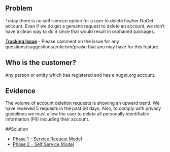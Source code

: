 ##  Problem
Today there is no self-service option for a user to delete his/her NuGet account. Even if we do get a genuine request to delete an account, we don’t have a clean way to do it since that would result in orphaned packages.

**[Tracking Issue](https://github.com/NuGet/NuGetGallery/issues/3204)** - 
Please comment on the issue for any questions/suggestions/criticism/praise that you may have for this feature.

## Who is the customer?
Any person or entity which has registered and has a nuget.org account.

## Evidence
The volume of account deletion requests is showing an upward trend. We have received 5 requests in the past 60 days. Also, to comply with privacy guidelines we must allow the user to delete all personally identifiable information (PII) including their account.

##Solution

* [Phase 1 - Service Request Model](https://github.com/NuGet/Home/wiki/NuGet-Account-Deletion-Workflow-(Service-Request-Model))
* [Phase 2 - Self Service Model](https://github.com/NuGet/Home/wiki/NuGet-Account-Deletion-Workflow-(Self-Service-Model))




